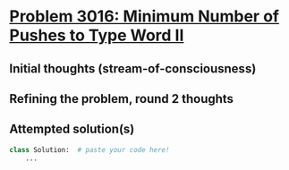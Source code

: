 # [Problem 3016: Minimum Number of Pushes to Type Word II](https://leetcode.com/problems/minimum-number-of-pushes-to-type-word-ii/description/?envType=daily-question)

## Initial thoughts (stream-of-consciousness)

## Refining the problem, round 2 thoughts

## Attempted solution(s)
```python
class Solution:  # paste your code here!
    ...
```

